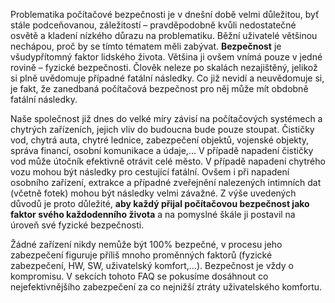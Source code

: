 Problematika počítačové bezpečnosti je v dnešní době velmi důležitou, byť stále podceňovanou, záležitostí – pravděpodobně kvůli nedostatečné osvětě a kladení nízkého důrazu na problematiku. Běžní uživatelé většinou nechápou, proč by se tímto tématem měli zabývat. **Bezpečnost** je všudypřítomný faktor lidského života. Většina ji ovšem vnímá pouze v jedné rovině – fyzické bezpečnosti. Člověk neleze po skalách nezajištěný, jelikož si plně uvědomuje případné fatální následky. Co již nevidí a neuvědomuje si, je fakt, že zanedbaná počítačová bezpečnost pro něj může mít obdobně fatální následky.

Naše společnost již dnes do velké míry závisí na počítačových systémech a chytrých zařízeních, jejich vliv do budoucna bude pouze stoupat. Čističky vod, chytrá auta, chytré lednice, zabezpečení objektů, vojenské objekty, správa financí, osobní komunikace a údaje,&#8230; V případě napadení čističky vod může útočník efektivně otrávit celé město. V případě napadení chytrého vozu mohou být následky pro cestující fatální. Ovšem i při napadení osobního zařízení, extrakce a případné zveřejnění nalezených intimních dat (včetně fotek) mohou být následky velmi závažné. Z výše uvedených důvodů je proto důležité, **aby každý přijal počítačovou bezpečnost jako faktor svého každodenního života** a na pomyslné škále ji postavil na úroveň své fyzické bezpečnosti.

Žádné zařízení nikdy nemůže být 100% bezpečné, v procesu jeho zabezpečení figuruje příliš mnoho proměnných faktorů (fyzické zabezpečení, HW, SW, uživatelský komfort,&#8230;). Bezpečnost je vždy o kompromisu. V sekcích tohoto FAQ se pokusíme dosáhnout co nejefektivnějšího zabezpečení za co nejnižší ztráty uživatelského komfortu.
